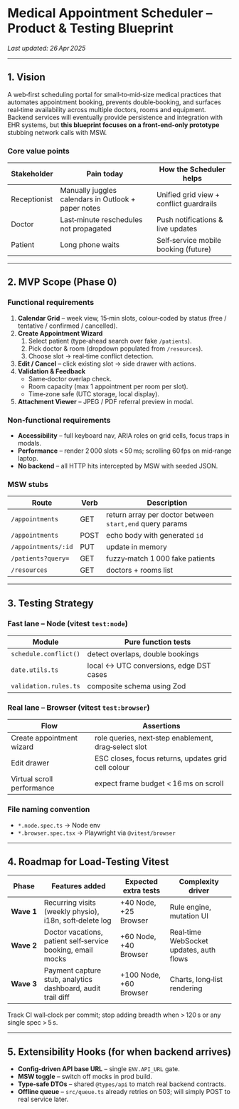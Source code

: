 # Medical Appointment Scheduler – Product & Testing Blueprint

*Last updated: 26 Apr 2025*

---

## 1. Vision
A web‑first scheduling portal for small‑to‑mid‑size medical practices that automates appointment booking, prevents double‑booking, and surfaces real‑time availability across multiple doctors, rooms and equipment.  
Backend services will eventually provide persistence and integration with EHR systems, but **this blueprint focuses on a front‑end‑only prototype** stubbing network calls with MSW.

### Core value points
| Stakeholder | Pain today | How the Scheduler helps |
|-------------|-----------|-------------------------|
| Receptionist | Manually juggles calendars in Outlook + paper notes | Unified grid view + conflict guardrails |
| Doctor | Last‑minute reschedules not propagated | Push notifications & live updates |
| Patient | Long phone waits | Self‑service mobile booking (future) |

---

## 2. MVP Scope (Phase 0)
### Functional requirements
1. **Calendar Grid** – week view, 15‑min slots, colour‑coded by status (free / tentative / confirmed / cancelled).
2. **Create Appointment Wizard**  
   1. Select patient (type‑ahead search over fake `/patients`).  
   2. Pick doctor & room (dropdown populated from `/resources`).  
   3. Choose slot → real‑time conflict detection.
3. **Edit / Cancel** – click existing slot → side drawer with actions.
4. **Validation & Feedback**  
   * Same‑doctor overlap check.  
   * Room capacity (max 1 appointment per room per slot).  
   * Time‑zone safe (UTC storage, local display).
5. **Attachment Viewer** – JPEG / PDF referral preview in modal.

### Non‑functional requirements
* **Accessibility** – full keyboard nav, ARIA roles on grid cells, focus traps in modals.
* **Performance** – render 2 000 slots < 50 ms; scrolling 60 fps on mid‑range laptop.
* **No backend** – all HTTP hits intercepted by MSW with seeded JSON.

### MSW stubs
| Route | Verb | Description |
|-------|------|-------------|
| `/appointments` | GET | return array per doctor between `start,end` query params |
| `/appointments` | POST | echo body with generated `id` |
| `/appointments/:id` | PUT | update in memory |
| `/patients?query=` | GET | fuzzy‑match 1 000 fake patients |
| `/resources` | GET | doctors + rooms list |

---

## 3. Testing Strategy
### Fast lane – **Node (vitest `test:node`)**
| Module | Pure function tests |
|--------|---------------------|
| `schedule.conflict()` | detect overlaps, double bookings |
| `date.utils.ts` | local ↔ UTC conversions, edge DST cases |
| `validation.rules.ts` | composite schema using Zod |

### Real lane – **Browser (vitest `test:browser`)**
| Flow | Assertions |
|------|-----------|
| Create appointment wizard | role queries, next‑step enablement, drag‑select slot |
| Edit drawer | ESC closes, focus returns, updates grid cell colour |
| Virtual scroll performance | expect frame budget < 16 ms on scroll |

### File naming convention
* `*.node.spec.ts` → Node env  
* `*.browser.spec.tsx` → Playwright via `@vitest/browser`

---

## 4. Roadmap for Load‑Testing Vitest
| Phase | Features added | Expected extra tests | Complexity driver |
|-------|---------------|----------------------|-------------------|
| **Wave 1** | Recurring visits (weekly physio), i18n, soft‑delete log | +40 Node, +25 Browser | Rule engine, mutation UI |
| **Wave 2** | Doctor vacations, patient self‑service booking, email mocks | +60 Node, +40 Browser | Real‑time WebSocket updates, auth flows |
| **Wave 3** | Payment capture stub, analytics dashboard, audit trail diff | +100 Node, +60 Browser | Charts, long‑list rendering |

Track CI wall‑clock per commit; stop adding breadth when > 120 s or any single spec > 5 s.

---

## 5. Extensibility Hooks (for when backend arrives)
* **Config‑driven API base URL** – single `ENV.API_URL` gate.
* **MSW toggle** – switch off mocks in prod build.
* **Type‑safe DTOs** – shared `@types/api` to match real backend contracts.
* **Offline queue** – `src/queue.ts` already retries on 503; will simply POST to real service later.